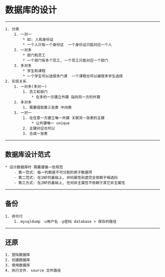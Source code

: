 # 数据库的设计

----------
	1. 分类
		1. 一对一
			* 如: 人和身份证
			* 一个人只有一个身份证  一个身份证只能对应一个人
		2. 一对多
			* 部门和员工
			* 一个部门有多个员工, 一个员工只能对应一个部门
		3. 多对多
			* 学生和课程
			* 一个学生可以选很多门课  一个课程也可以被很多学生选择
	2. 实现关系
		1. 一对多(多对一)
			1. 员工和部门
				* 在多的一方建立外键 指向另一方的外键
		2. 多对多
			1. 需要借助第三张表 中间表
		3. 一对一
			1. 在任意一方建立唯一外键 关联另一张表的主键
				* 让外键唯一 unique
			2. 主键对应也可以
			3. 合成一张表

----------
## 数据库设计范式
	* 设计数据库时 需要遵循一些规范
		- 第一范式: 每一列都是不可分割的原子数据项
		- 第二范式: 在1NF的基础上, 非码属性别虚完全依赖于候选码
		- 第三方式: 在2NF的基础上, 任何非主属性不依赖于其它非主属性

----------
## 备份

	1. 命令行
		1. mysqldump -u用户名 -p密码 database > 保存的路径

----------

## 还原
	1. 登陆数据库
	2. 创建数据库
	3. 使用数据库
	4. 执行文件. source 文件路径

